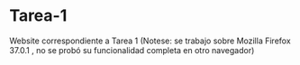 # Tarea-1
Website correspondiente a Tarea 1 (Notese: se trabajo sobre Mozilla Firefox 37.0.1 , no se probó su funcionalidad completa en otro navegador)
